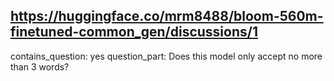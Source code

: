## https://huggingface.co/mrm8488/bloom-560m-finetuned-common_gen/discussions/1

contains_question: yes
question_part: Does this model only accept no more than 3 words?